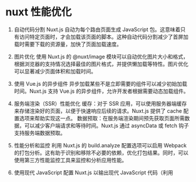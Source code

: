 # nuxt 性能优化

1. 自动代码分割
Nuxt.js 自动为每个路由页面生成 JavaScript 包。这意味着只有访问特定页面时，才会加载该页面的脚本。这种自动代码分割减少了首屏加载时需要下载的资源量，加快了页面加载速度。

2. 图片优化
使用 Nuxt.js 的 @nuxt/image 模块可以自动优化图片大小和格式，根据浏览器的支持情况选择最佳的图片格式，并提供懒加载等特性。图片优化可以显著减少页面体积和加载时间。

3. 使用 Vue.js 的异步组件
异步加载某些不是立即需要的组件可以减少初始加载时间。Nuxt.js 支持 Vue.js 的异步组件，允许开发者根据需要动态加载组件。

4. 服务端渲染（SSR）性能优化
缓存：对于 SSR 应用，可以使用服务器端缓存来存储渲染好的页面，以便于快速响应后续的请求。Nuxt.js 提供了 cache 配置选项来帮助实现这一点。
数据预取：在服务端渲染期间预先获取页面所需数据，可以减少客户端请求和等待时间。Nuxt.js 通过 asyncData 或 fetch 钩子支持服务端数据预取。

5. 性能分析和监控
利用 Nuxt.js 的 build.analyze 配置选项可以启用 Webpack 的打包分析。这有助于识别和移除不必要的依赖，优化打包结果。同时，可以使用第三方性能监控工具来监控和分析应用性能。

6. 使用现代 JavaScript
配置 Nuxt.js 以输出现代 JavaScript 代码（利用 <script type="module" />），可以减少代码体积并提升执行效率。现代浏览器能够直接解析这些代码，而旧浏览器则回退使用传统的打包代码。

7. CDN 使用
将静态资源（JS、CSS、图片等）部署到 CDN 上，可以减少服务器的负载，并缩短资源的加载时间，因为资源可以从离用户最近的服务器上获取。
